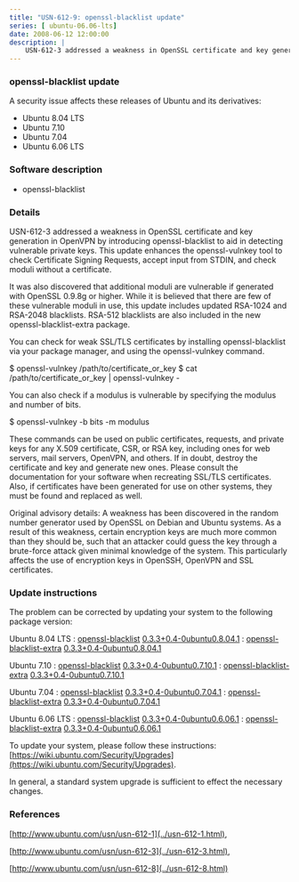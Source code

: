 ```yaml
---
title: "USN-612-9: openssl-blacklist update"
series: [ ubuntu-06.06-lts]
date: 2008-06-12 12:00:00
description: |
    USN-612-3 addressed a weakness in OpenSSL certificate and key generation in OpenVPN by introducing openssl-blacklist to aid in detecting vulnerable private keys. This update enhances the openssl-vulnkey tool to check Certificate Signing Requests, accept input from STDIN, and check moduli without a certificate.
---
```


### openssl-blacklist update

A security issue affects these releases of Ubuntu and its derivatives:

* Ubuntu 8.04 LTS
* Ubuntu 7.10
* Ubuntu 7.04
* Ubuntu 6.06 LTS

### Software description

* openssl-blacklist 

### Details

USN-612-3 addressed a weakness in OpenSSL certificate and key generation in OpenVPN by introducing openssl-blacklist to aid in detecting vulnerable private keys. This update enhances the openssl-vulnkey tool to check Certificate Signing Requests, accept input from STDIN, and check moduli without a certificate.

It was also discovered that additional moduli are vulnerable if generated with OpenSSL 0.9.8g or higher. While it is believed that there are few of these vulnerable moduli in use, this update includes updated RSA-1024 and RSA-2048 blacklists. RSA-512 blacklists are also included in the new openssl-blacklist-extra package.

You can check for weak SSL/TLS certificates by installing openssl-blacklist via your package manager, and using the openssl-vulnkey command.

$ openssl-vulnkey /path/to/certificate_or_key $ cat /path/to/certificate_or_key | openssl-vulnkey -

You can also check if a modulus is vulnerable by specifying the modulus and number of bits.

$ openssl-vulnkey -b bits -m modulus

These commands can be used on public certificates, requests, and private keys for any X.509 certificate, CSR, or RSA key, including ones for web servers, mail servers, OpenVPN, and others. If in doubt, destroy the certificate and key and generate new ones. Please consult the documentation for your software when recreating SSL/TLS certificates. Also, if certificates have been generated for use on other systems, they must be found and replaced as well.

Original advisory details: A weakness has been discovered in the random number generator used by OpenSSL on Debian and Ubuntu systems. As a result of this weakness, certain encryption keys are much more common than they should be, such that an attacker could guess the key through a brute-force attack given minimal knowledge of the system. This particularly affects the use of encryption keys in OpenSSH, OpenVPN and SSL certificates. 

### Update instructions

The problem can be corrected by updating your system to the following package version:

Ubuntu 8.04 LTS
 : [openssl-blacklist](https://launchpad.net/ubuntu/+source/openssl-blacklist) <span> [0.3.3+0.4-0ubuntu0.8.04.1](https://launchpad.net/ubuntu/+source/openssl-blacklist/0.3.3+0.4-0ubuntu0.8.04.1) </span> 
 : [openssl-blacklist-extra](https://launchpad.net/ubuntu/+source/openssl-blacklist) <span> [0.3.3+0.4-0ubuntu0.8.04.1](https://launchpad.net/ubuntu/+source/openssl-blacklist/0.3.3+0.4-0ubuntu0.8.04.1) </span> 

Ubuntu 7.10
 : [openssl-blacklist](https://launchpad.net/ubuntu/+source/openssl-blacklist) <span> [0.3.3+0.4-0ubuntu0.7.10.1](https://launchpad.net/ubuntu/+source/openssl-blacklist/0.3.3+0.4-0ubuntu0.7.10.1) </span> 
 : [openssl-blacklist-extra](https://launchpad.net/ubuntu/+source/openssl-blacklist) <span> [0.3.3+0.4-0ubuntu0.7.10.1](https://launchpad.net/ubuntu/+source/openssl-blacklist/0.3.3+0.4-0ubuntu0.7.10.1) </span> 

Ubuntu 7.04
 : [openssl-blacklist](https://launchpad.net/ubuntu/+source/openssl-blacklist) <span> [0.3.3+0.4-0ubuntu0.7.04.1](https://launchpad.net/ubuntu/+source/openssl-blacklist/0.3.3+0.4-0ubuntu0.7.04.1) </span> 
 : [openssl-blacklist-extra](https://launchpad.net/ubuntu/+source/openssl-blacklist) <span> [0.3.3+0.4-0ubuntu0.7.04.1](https://launchpad.net/ubuntu/+source/openssl-blacklist/0.3.3+0.4-0ubuntu0.7.04.1) </span> 

Ubuntu 6.06 LTS
 : [openssl-blacklist](https://launchpad.net/ubuntu/+source/openssl-blacklist) <span> [0.3.3+0.4-0ubuntu0.6.06.1](https://launchpad.net/ubuntu/+source/openssl-blacklist/0.3.3+0.4-0ubuntu0.6.06.1) </span> 
 : [openssl-blacklist-extra](https://launchpad.net/ubuntu/+source/openssl-blacklist) <span> [0.3.3+0.4-0ubuntu0.6.06.1](https://launchpad.net/ubuntu/+source/openssl-blacklist/0.3.3+0.4-0ubuntu0.6.06.1) </span> 

To update your system, please follow these instructions: [https://wiki.ubuntu.com/Security/Upgrades](https://wiki.ubuntu.com/Security/Upgrades).

 In general, a standard system upgrade is sufficient to effect the necessary changes. 

### References

 [http://www.ubuntu.com/usn/usn-612-1](../usn-612-1.html), 

 [http://www.ubuntu.com/usn/usn-612-3](../usn-612-3.html), 

 [http://www.ubuntu.com/usn/usn-612-8](../usn-612-8.html)
 
